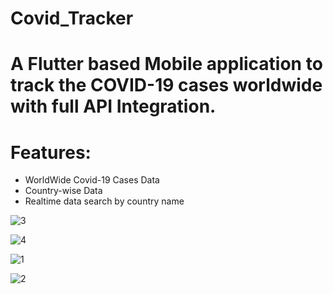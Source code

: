 # Covid_Tracker


# A Flutter based Mobile application to track the COVID-19 cases worldwide with full API Integration.

# Features:
  - WorldWide Covid-19 Cases Data
  - Country-wise Data
  - Realtime data search by country name 



![3](https://user-images.githubusercontent.com/42413412/94146846-2359f600-fe92-11ea-8b44-b93f3ef90517.jpeg)

![4](https://user-images.githubusercontent.com/42413412/94147045-65833780-fe92-11ea-8c5c-01bd537d7127.jpeg)

![1](https://user-images.githubusercontent.com/42413412/94147291-bbf07600-fe92-11ea-9021-19b16d12f6e6.jpeg)

![2](https://user-images.githubusercontent.com/42413412/94147311-c1e65700-fe92-11ea-8f33-f73afc5c79c0.jpeg)
